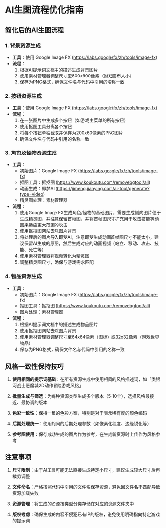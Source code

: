 # AI生图流程优化指南

## 简化后的AI生图流程

### 1. 背景资源生成
- **工具**：使用 Google Image FX (https://labs.google/fx/zh/tools/image-fx)
- **流程**：
  1. 根据AI提示词文档中的描述生成背景图片
  2. 使用素材管理器调整尺寸至800x600像素（游戏画布大小）
  3. 保存为PNG格式，确保文件名与代码中引用的名称一致

### 2. 按钮资源生成
- **工具**：使用 Google Image FX (https://labs.google/fx/zh/tools/image-fx)
- **流程**：
  1. 在一张图片中生成多个按钮（如游戏主菜单的所有按钮）
  2. 使用抠图工具分离各个按钮
  3. 将每个按钮单独截取并保存为200x60像素的PNG图片
  4. 确保文件名与代码中引用的名称一致

### 3. 角色及怪物资源生成
- **工具**：
  - 初始图片：Google Image FX (https://labs.google/fx/zh/tools/image-fx)
  - 抠图工具：抠抠图 (https://www.koukoutu.com/removebgtool/all)
  - 动画生成：即梦AI (https://jimeng.jianying.com/ai-tool/generate?type=video)
  - 精灵图处理：素材管理器
- **流程**：
  1. 使用Google Image FX生成角色/怪物的基础图片，需要生成侧向图片便于生成精灵图，并注意保留首帧图，并将首帧图尺寸扩充用于攻击技能等动画来适应更大范围的攻击
  2. 使用抠抠图网站去除图片背景
  3. 将处理后的图片导入即梦AI，注意即梦生成动画首帧图尺寸不能太小，建议保留AI生成的原图，然后生成对应的动画视频（站立、移动、攻击、技能、死亡等）
  4. 使用素材管理器将视频转化为精灵图
  5. 调整精灵图尺寸，确保与游戏需求匹配

### 4. 物品资源生成
- **工具**：
  - 初始图片：Google Image FX (https://labs.google/fx/zh/tools/image-fx)
  - 抠图工具：抠抠图 (https://www.koukoutu.com/removebgtool/all)
  - 图片处理：素材管理器
- **流程**：
  1. 根据AI提示词文档中的描述生成物品图片
  2. 使用抠抠图网站去除图片背景
  3. 使用素材管理器调整尺寸至64x64像素（图标）或32x32像素（游戏世界物品）
  4. 保存为PNG格式，确保文件名与代码中引用的名称一致

## 风格一致性保持技巧

1. **使用相同的提示词基础**：在所有资源生成中使用相同的风格描述词，如「类银河战士恶魔城2D动作冒险游戏风格」

2. **批量生成与筛选**：为每种资源类型生成多个版本（5-10个），选择风格最接近、最协调的版本

3. **色彩一致性**：保持一致的色彩方案，特别是对于表示稀有度的颜色编码

4. **后期处理统一**：使用相同的后期处理参数（如像素化程度、边缘锐化等）

5. **参考图使用**：保存成功生成的图片作为参考，在生成新资源时上传作为风格参考

## 注意事项

1. **尺寸限制**：由于AI工具可能无法直接生成特定小尺寸，建议生成较大尺寸后再裁剪调整

2. **文件命名**：严格按照代码中引用的文件名保存资源，避免因文件名不匹配导致资源加载失败

3. **资源管理**：将生成的资源按类型分类存储在对应的资源文件夹中

4. **版权考虑**：确保生成的内容不侵犯已有IP的版权，避免使用明确指向特定游戏的提示词